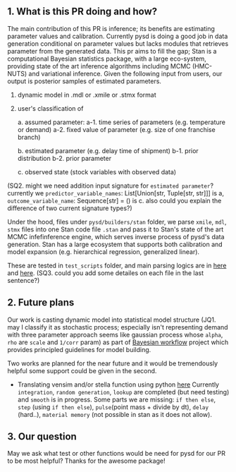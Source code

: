 
## 1. What is this PR doing and how?

The main contribution of this PR is inference; its benefits are estimating parameter values and calibration. Currently pysd is doing a good job in data generation conditional on parameter values but lacks modules that retrieves parameter from the generated data. This pr aims to fill the gap; Stan is a computational Bayesian statistics package, with a large eco-system, providing state of the art inference algorithms including MCMC (HMC-NUTS) and variational inference. Given the following input from users, our output is posterior samples of estimated parameters.

1. dynamic model in .mdl or .xmile or .stmx format

2. user's classification of 

    a. assumed parameter: 
        a-1. time series of parameters (e.g. temperature or demand)
        a-2. fixed value of parameter (e.g. size of one franchise branch)
    
    b. estimated parameter (e.g. delay time of shipment) 
        b-1. prior distribution 
        b-2. prior parameter
        
    c. observed state (stock variables with observed data)

(SQ2. might we need addition input signature for `estimated parameter`? currently we `predictor_variable_names`: List[Union[str, Tuple[str, str]]] is a, `outcome_variable_name`: Sequence[str] = () is c. also could you explain the difference of two current signature types?)

Under the hood, files under `pysd/builders/stan` folder, we parse `xmile`, `mdl`, `stmx` files into one Stan code file `.stan` and pass it to Stan's state of the art MCMC infefinference engine, which serves inverse process of pysd's data generation. Stan has a large ecosystem that supports both calibration and model expansion (e.g. hierarchical regression, generalized linear). 

These are tested in `test_scripts` folder, and main parsing logics are in [here](https://github.com/Dashadower/pysd/blob/master/pysd/builders/stan/ast_walker.py) and [here](https://github.com/Dashadower/pysd/blob/master/pysd/builders/stan/stan_model_builder.py). (SQ3. could you add some detailes on each file in the last sentence?)

## 2. Future plans
Our work is casting dynamic model into statistical model structure (JQ1. may I classify it as stochastic process; especially isn't representing demand with three parameter approach seems like gaussian process whose `alpha`, `rho` are `scale` and `1/corr` param) as part of [Bayesian workflow](https://arxiv.org/abs/2011.01808) project which provides principled guidelines for model building.

Two works are planned for the near future and it would be tremendously helpful some support could be given in the second.

- Translating vensim and/or stella function using python [here](https://github.com/Dashadower/pysd/blob/master/pysd/builders/stan/ast_walker.py)
Currently `integration`, `random generation`, `lookup` are completed (but need testing) and `smooth` is in progress. Some parts we are missing: `if then else`, `step` (using `if then else`), `pulse`(point mass + divide by dt), `delay` (hard..), `material memory` (not possible in stan as it does not allow).

## 3. Our question
May we ask what test or other functions would be need for pysd for our PR to be most helpful? Thanks for the awesome package!
